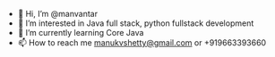 - 👋 Hi, I’m @manvantar
- 👀 I’m interested in Java full stack, python fullstack development
- 🌱 I’m currently learning Core Java
- 📫 How to reach me manukvshetty@gmail.com or +919663393660

<!---
manvantar/manvantar is a ✨ special ✨ repository because its `README.md` (this file) appears on your GitHub profile.
You can click the Preview link to take a look at your changes.
--->
